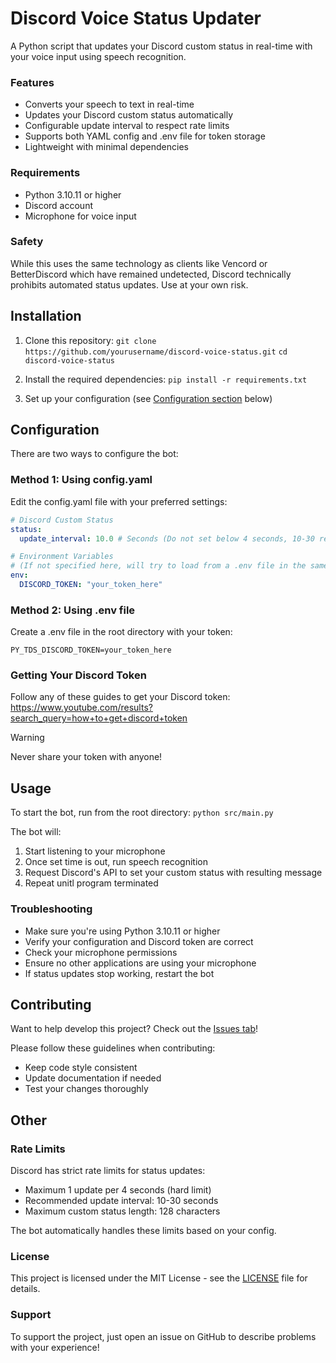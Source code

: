 # Discord Voice Status Updater

A Python script that updates your Discord custom status in real-time with your voice input using speech recognition.

### Features

- Converts your speech to text in real-time
- Updates your Discord custom status automatically
- Configurable update interval to respect rate limits
- Supports both YAML config and .env file for token storage
- Lightweight with minimal dependencies

### Requirements

- Python 3.10.11 or higher
- Discord account
- Microphone for voice input

### Safety

While this uses the same technology as clients like Vencord or BetterDiscord which have remained undetected, Discord technically prohibits automated status updates. Use at your own risk.

## Installation

1. Clone this repository:
`git clone https://github.com/yourusername/discord-voice-status.git`
`cd discord-voice-status`

2. Install the required dependencies:
`pip install -r requirements.txt`

3. Set up your configuration (see [Configuration section](#configuration) below)

## Configuration

There are two ways to configure the bot:

### Method 1: Using config.yaml

Edit the config.yaml file with your preferred settings:

```yaml
# Discord Custom Status
status:
  update_interval: 10.0 # Seconds (Do not set below 4 seconds, 10-30 recommended)

# Environment Variables
# (If not specified here, will try to load from a .env file in the same directory)
env:
  DISCORD_TOKEN: "your_token_here"
```

### Method 2: Using .env file

Create a .env file in the root directory with your token:
```env
PY_TDS_DISCORD_TOKEN=your_token_here
```

### Getting Your Discord Token

Follow any of these guides to get your Discord token:
https://www.youtube.com/results?search_query=how+to+get+discord+token

> [!WARNING]
> Never share your token with anyone!

## Usage

To start the bot, run from the root directory:
`python src/main.py`

The bot will:
1. Start listening to your microphone
2. Once set time is out, run speech recognition
3. Request Discord's API to set your custom status with resulting message
4. Repeat unitl program terminated

### Troubleshooting

- Make sure you're using Python 3.10.11 or higher
- Verify your configuration and Discord token are correct
- Check your microphone permissions
- Ensure no other applications are using your microphone
- If status updates stop working, restart the bot

## Contributing

Want to help develop this project? Check out the [Issues tab](../../issues)!

Please follow these guidelines when contributing:
- Keep code style consistent
- Update documentation if needed
- Test your changes thoroughly

## Other

### Rate Limits

Discord has strict rate limits for status updates:
- Maximum 1 update per 4 seconds (hard limit)
- Recommended update interval: 10-30 seconds
- Maximum custom status length: 128 characters

The bot automatically handles these limits based on your config.

### License

This project is licensed under the MIT License - see the [LICENSE](LICENSE) file for details.

### Support

To support the project, just open an issue on GitHub to describe problems with your experience!

